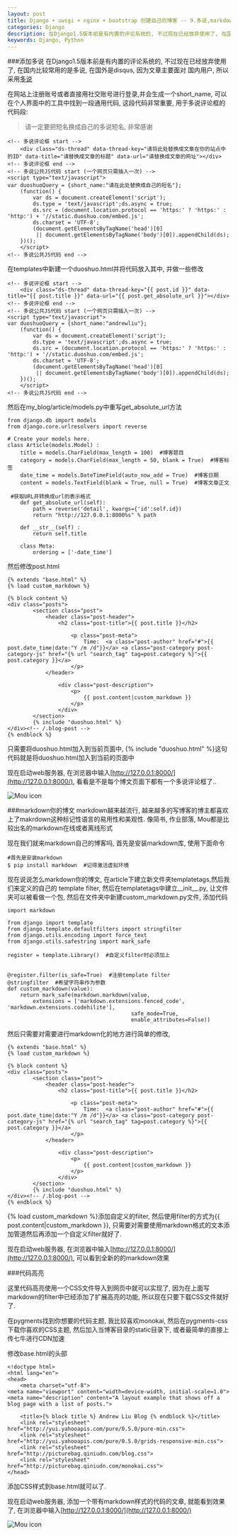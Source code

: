 ```yaml
---
layout: post
title: Django + uwsgi + nginx + bootstrap 创建自己的博客 -- 9.多说,markdown和代码高亮
categories: Django
description: 在Django1.5版本前是有内置的评论系统的, 不过现在已经放弃使用了, 在国内比较常用的是多说, 在国外是disqus, 因为文章主要面对 国内用户, 所以采用[多说]
keywords: Django, Python
---
```


###添加多说
在Django1.5版本前是有内置的评论系统的, 不过现在已经放弃使用了, 在国内比较常用的是多说, 在国外是disqus, 因为文章主要面对 国内用户, 所以采用[多说](http://duoshuo.com/)

在网站上注册账号或者直接用社交账号进行登录,并会生成一个short_name, 可以在个人界面中的工具中找到一段通用代码, 这段代码非常重要, 用于多说评论框的代码段:

> 请一定要把短名换成自己的多说短名, 非常感谢

```
<!-- 多说评论框 start -->
    <div class="ds-thread" data-thread-key="请将此处替换成文章在你的站点中的ID" data-title="请替换成文章的标题" data-url="请替换成文章的网址"></div>
<!-- 多说评论框 end -->
<!-- 多说公共JS代码 start (一个网页只需插入一次) -->
<script type="text/javascript">
var duoshuoQuery = {short_name:"请在此处替换成自己的短名"};
    (function() {
        var ds = document.createElement('script');
        ds.type = 'text/javascript';ds.async = true;
        ds.src = (document.location.protocol == 'https:' ? 'https:' : 'http:') + '//static.duoshuo.com/embed.js';
        ds.charset = 'UTF-8';
        (document.getElementsByTagName('head')[0] 
         || document.getElementsByTagName('body')[0]).appendChild(ds);
    })();
    </script>
<!-- 多说公共JS代码 end -->
```

在templates中新建一个duoshuo.html并将代码放入其中, 并做一些修改

```
<!-- 多说评论框 start -->
    <div class="ds-thread" data-thread-key="{{ post.id }}" data-title="{{ post.title }}" data-url="{{ post.get_absolute_url }}"></div>
<!-- 多说评论框 end -->
<!-- 多说公共JS代码 start (一个网页只需插入一次) -->
<script type="text/javascript">
var duoshuoQuery = {short_name:"andrewliu"};
    (function() {
        var ds = document.createElement('script');
        ds.type = 'text/javascript';ds.async = true;
        ds.src = (document.location.protocol == 'https:' ? 'https:' : 'http:') + '//static.duoshuo.com/embed.js';
        ds.charset = 'UTF-8';
        (document.getElementsByTagName('head')[0] 
         || document.getElementsByTagName('body')[0]).appendChild(ds);
    })();
    </script>
<!-- 多说公共JS代码 end -->
```

然后在my_blog/article/models.py中重写get_absolute_url方法

```
from django.db import models
from django.core.urlresolvers import reverse

# Create your models here.
class Article(models.Model) :
    title = models.CharField(max_length = 100)  #博客题目
    category = models.CharField(max_length = 50, blank = True)  #博客标签
    date_time = models.DateTimeField(auto_now_add = True)  #博客日期
    content = models.TextField(blank = True, null = True)  #博客文章正文

 #获取URL并转换成url的表示格式
    def get_absolute_url(self):
        path = reverse('detail', kwargs={'id':self.id})
        return "http://127.0.0.1:8000%s" % path

    def __str__(self) :
        return self.title

    class Meta:
        ordering = ['-date_time']
```

然后修改post.html

```
{% extends "base.html" %}
{% load custom_markdown %}

{% block content %}
<div class="posts">
        <section class="post">
            <header class="post-header">
                <h2 class="post-title">{{ post.title }}</h2>

                    <p class="post-meta">
                        Time:  <a class="post-author" href="#">{{ post.date_time|date:"Y /m /d"}}</a> <a class="post-category post-category-js" href="{% url "search_tag" tag=post.category %}">{{ post.category }}</a>
                    </p>
            </header>

                <div class="post-description">
                    <p>
                        {{ post.content|custom_markdown }}
                    </p>
                </div>
        </section>
        {% include "duoshuo.html" %}
</div><!-- /.blog-post -->
{% endblock %}
```

只需要将duoshuo.html加入到当前页面中, {% include "duoshuo.html" %}这句代码就是将duoshuo.html加入到当前的页面中

现在启动web服务器, 在浏览器中输入[http://127.0.0.1:8000/](http://127.0.0.1:8000/), 看看是不是每个博文页面下都有一个多说评论框了..

![Mou icon](http://upload-images.jianshu.io/upload_images/1224641-0d0c2acb60434a4c.png?imageMogr2/auto-orient/strip%7CimageView2/2/w/1240)

###markdown你的博文
markdown越来越流行, 越来越多的写博客的博主都喜欢上了makrdown这种标记性语言的易用性和美观性. 像简书, 作业部落, Mou都是比较出名的markdown在线或者离线形式

现在我们就来markdown自己的博客吗, 首先是安装markdown库, 使用下面命令

```
#首先是安装markdown
$ pip install markdown  #记得激活虚拟环境
```

现在说说怎么markdown你的博文, 在article下建立新文件夹templatetags,然后我们来定义的自己的 template filter, 然后在templatetags中建立__init__.py, 让文件夹可以被看做一个包, 然后在文件夹中新建custom_markdown.py文件, 添加代码

```
import markdown

from django import template
from django.template.defaultfilters import stringfilter
from django.utils.encoding import force_text
from django.utils.safestring import mark_safe

register = template.Library()  #自定义filter时必须加上


@register.filter(is_safe=True)  #注册template filter
@stringfilter  #希望字符串作为参数
def custom_markdown(value):
    return mark_safe(markdown.markdown(value,
        extensions = ['markdown.extensions.fenced_code', 'markdown.extensions.codehilite'],
                                       safe_mode=True,
                                       enable_attributes=False))
```

然后只需要对需要进行markdown化的地方进行简单的修改,

```
{% extends "base.html" %}
{% load custom_markdown %}

{% block content %}
<div class="posts">
        <section class="post">
            <header class="post-header">
                <h2 class="post-title">{{ post.title }}</h2>

                    <p class="post-meta">
                        Time:  <a class="post-author" href="#">{{ post.date_time|date:"Y /m /d"}}</a> <a class="post-category post-category-js" href="{% url "search_tag" tag=post.category %}">{{ post.category }}</a>
                    </p>
            </header>

                <div class="post-description">
                    <p>
                        {{ post.content|custom_markdown }}
                    </p>
                </div>
        </section>
        {% include "duoshuo.html" %}
</div><!-- /.blog-post -->
{% endblock %}
```

{% load custom_markdown %}添加自定义的filter, 然后使用filter的方式为{{ post.content|custom_markdown }}, 只需要对需要使用markdown格式的文本添加管道然后再添加一个自定义filter就好了.

现在启动web服务器, 在浏览器中输入[http://127.0.0.1:8000/](http://127.0.0.1:8000/), 可以看到全新的的markdown效果

###代码高亮

这里代码高亮使用一个CSS文件导入到网页中就可以实现了, 因为在上面写markdown的filter中已经添加了扩展高亮的功能, 所以现在只要下载CSS文件就好了.

在pygments找到你想要的代码主题, 我比较喜欢monokai, 然后在pygments-css下载你喜欢的CSS主题, 然后加入当博客目录的static目录下, 或者最简单的直接上传七牛进行CDN加速

修改base.html的头部

```
<!doctype html>
<html lang="en">
<head>
    <meta charset="utf-8">
<meta name="viewport" content="width=device-width, initial-scale=1.0">
<meta name="description" content="A layout example that shows off a blog page with a list of posts.">

    <title>{% block title %} Andrew Liu Blog {% endblock %}</title>
    <link rel="stylesheet" href="http://yui.yahooapis.com/pure/0.5.0/pure-min.css">
    <link rel="stylesheet" href="http://yui.yahooapis.com/pure/0.5.0/grids-responsive-min.css">
    <link rel="stylesheet" href="http://picturebag.qiniudn.com/blog.css">
    <link rel="stylesheet" href="http://picturebag.qiniudn.com/monokai.css">
</head>
```

<link rel="stylesheet" href="http://picturebag.qiniudn.com/monokai.css">添加CSS样式到base.html就可以了.

现在启动web服务器, 添加一个带有markdown样式的代码的文章, 就能看到效果了, 在浏览器中输入[http://127.0.0.1:8000/](http://127.0.0.1:8000/)

![Mou icon](http://upload-images.jianshu.io/upload_images/1224641-caad5294bbb98ff3.png?imageMogr2/auto-orient/strip%7CimageView2/2/w/1240)
